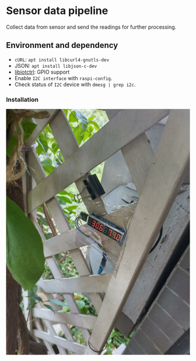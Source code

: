 # Sensor data pipeline

Collect data from sensor and send the readings for further processing.

## Environment and dependency

- `cURL`: `apt install libcurl4-gnutls-dev`
- JSON: `apt install libjson-c-dev`
- [libiotctrl](https://github.com/alex-lt-kong/libiotctrl): GPIO support
- Enable `I2C interface` with `raspi-config`.
- Check status of `I2C` device with `dmesg | grep i2c`.

### Installation

<img src="./assets/installation.jpg"></img>
